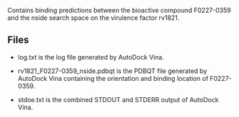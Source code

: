Contains binding predictions between the bioactive compound F0227-0359 and the nside search space on the virulence factor rv1821.

## Files

- log.txt is the log file generated by AutoDock Vina.

- rv1821_F0227-0359_nside.pdbqt is the PDBQT file generated by AutoDock Vina containing the orientation and binding location of F0227-0359.

- stdoe.txt is the combined STDOUT and STDERR output of AutoDock Vina.

